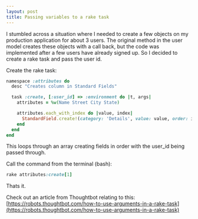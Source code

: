 ```yaml
---
layout: post
title: Passing variables to a rake task
---
```


I stumbled across a situation where I needed to create a few objects on my production application for about 3 users. The original method in the user model creates these objects with a call back, but the code was implemented after a few users have already signed up. So I decided to create a rake task and pass the user id.

Create the rake task:

```ruby
namespace :attributes do 
  desc "Creates column in Standard Fields"

  task :create, [:user_id] => :environment do |t, args|
    attributes = %w(Name Street City State)

    attributes.each_with_index do |value, index|
      StandardField.create!(category: 'Details', value: value, order: index, user_id: args[:user_id].to_i)
    end
  end
end
```

This loops through an array creating fields in order with the user_id being passed through.

Call the command from the terminal (bash):

``` rb
rake attributes:create[1]
```

Thats it.

Check out an article from Thoughtbot relating to this: [https://robots.thoughtbot.com/how-to-use-arguments-in-a-rake-task](https://robots.thoughtbot.com/how-to-use-arguments-in-a-rake-task)
